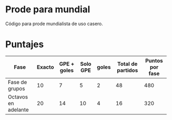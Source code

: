 # Prode para mundial

Código para prode mundialista de uso casero. 

# Puntajes
|Fase | Exacto | GPE + goles | Solo GPE | goles	| Total de partidos | Puntos por fase |
| --- | --- | --- | --- | --- | --- | --- |
Fase de grupos | 10 |7 | 5 |2 | 48 | 480 |
Octavos en adelante | 20 | 14 | 10 | 4 | 16 |320 |
